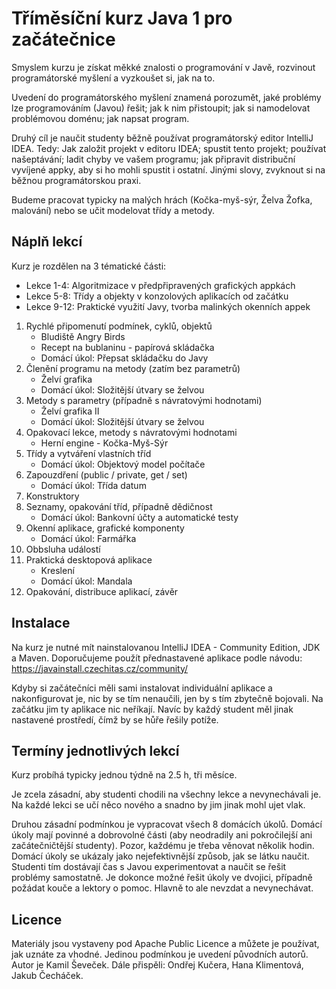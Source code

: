 Tříměsíční kurz Java 1 pro začátečnice
======================================

Smyslem kurzu je získat měkké znalosti o programování v Javě, rozvinout programátorské myšlení a vyzkoušet si, jak na
to.

Uvedení do programátorského myšlení znamená porozumět, jaké problémy lze programováním (Javou) řešit; jak k
nim přistoupit; jak si namodelovat problémovou doménu; jak napsat program.

Druhý cíl je naučit studenty běžně používat programátorský editor IntelliJ IDEA. Tedy: Jak založit projekt v editoru IDEA;
spustit tento projekt; používat našeptávání; ladit chyby ve vašem programu; jak připravit distribuční vyvíjené appky,
aby si ho mohli spustit i ostatní. Jinými slovy, zvyknout si na běžnou programátorskou praxi.

Budeme pracovat typicky na malých hrách (Kočka-myš-sýr, Želva Žofka, malování) nebo se učit modelovat třídy a metody.



Náplň lekcí
-----------

Kurz je rozdělen na 3 tématické části:
- Lekce 1-4: Algoritmizace v předpřipravených grafických appkách
- Lekce 5-8: Třídy a objekty v konzolových aplikacích od začátku
- Lekce 9-12: Praktické využití Javy, tvorba malinkých okenních appek


1. Rychlé připomenutí podmínek, cyklů, objektů
    - Bludiště Angry Birds
    - Recept na bublaninu - papírová skládačka
    - Domácí úkol: Přepsat skládačku do Javy
2. Členění programu na metody (zatím bez parametrů)
    - Želví grafika
    - Domácí úkol: Složitější útvary se želvou
3. Metody s parametry (případně s návratovými hodnotami)
    - Želví grafika II
    - Domácí úkol: Složitější útvary se želvou
4. Opakovací lekce, metody s návratovými hodnotami
    - Herní engine - Kočka-Myš-Sýr
5. Třídy a vytváření vlastních tříd
    - Domácí úkol: Objektový model počítače
6. Zapouzdření (public / private, get / set)
    - Domácí úkol: Třída datum
7. Konstruktory
8. Seznamy, opakování tříd, případně dědičnost
    - Domácí úkol: Bankovní účty a automatické testy
9. Okenní aplikace, grafické komponenty
    - Domácí úkol: Farmářka
10. Obbsluha událostí
11. Praktická desktopová aplikace
    - Kreslení
    - Domácí úkol: Mandala
12. Opakování, distribuce aplikací, závěr



Instalace
---------

Na kurz je nutné mít nainstalovanou IntelliJ IDEA - Community Edition, JDK a Maven.
Doporučujeme použít přednastavené aplikace podle návodu:
<https://javainstall.czechitas.cz/community/>

Kdyby si začátečníci měli sami instalovat individuální aplikace a nakonfigurovat je,
nic by se tím nenaučili, jen by s tím zbytečně bojovali.
Na začátku jim ty aplikace nic neříkají. Navíc by každý student měl
jinak nastavené prostředí, čímž by se hůře řešily potíže.



Termíny jednotlivých lekcí
--------------------------

Kurz probíhá typicky jednou týdně na 2.5 h, tři měsíce.

Je zcela zásadní, aby studenti chodili na všechny lekce a nevynechávali je. Na každé lekci se učí něco nového
a snadno by jim jinak mohl ujet vlak.

Druhou zásadní podmínkou je vypracovat všech 8 domácích úkolů. Domácí úkoly mají povinné a dobrovolné části
(aby neodradily ani pokročilejší ani začátečničtější studenty).
Pozor, každému je třeba věnovat několik hodin.
Domácí úkoly se ukázaly jako nejefektivnější způsob, jak se látku naučit.
Studenti tím dostávají čas s Javou experimentovat a naučit se řešit problémy samostatně.
Je dokonce možné řešit úkoly ve dvojici, případně požádat kouče a lektory o pomoc.
Hlavně to ale nevzdat a nevynechávat.



Licence
-------

Materiály jsou vystaveny pod Apache Public Licence a můžete je používat, jak uznáte za vhodné.
Jedinou podmínkou je uvedení původních autorů.
Autor je Kamil Ševeček.
Dále přispěli: Ondřej Kučera, Hana Klimentová, Jakub Čecháček.
